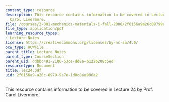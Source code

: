 ```yaml
---
content_type: resource
description: This resource contains information to be covered in Lecture 24 by Prof.
  Carol Livermore.
file: /courses/2-001-mechanics-materials-i-fall-2006/2f0156a9a26c89799a7e1d8c8aa996a2_lec24.pdf
file_type: application/pdf
learning_resource_types:
- Lecture Notes
license: https://creativecommons.org/licenses/by-nc-sa/4.0/
ocw_type: OCWFile
parent_title: Lecture Notes
parent_type: CourseSection
parent_uid: ddbbc491-2106-53ce-dd8e-b122b208c5ed
resourcetype: Document
title: lec24.pdf
uid: 2f0156a9-a26c-8979-9a7e-1d8c8aa996a2
---
```

This resource contains information to be covered in Lecture 24 by Prof. Carol Livermore.